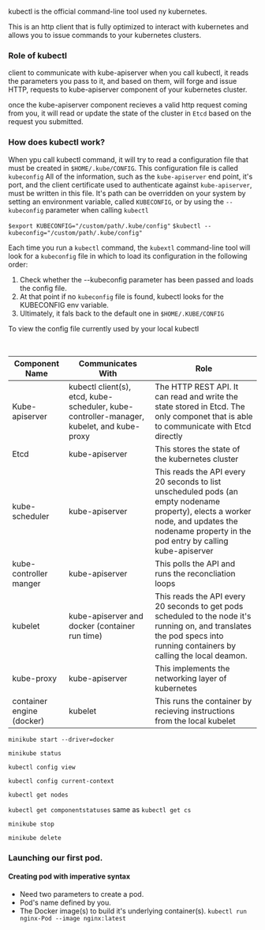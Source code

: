 kubectl is the official command-line tool used ny kubernetes.

This is an http client that is fully optimized to interact with kubernetes and allows you to issue commands to your kubernetes clusters.

### Role of kubectl

client to communicate with kube-apiserver
when you call kubectl, it reads the parameters you pass to it, and based on them, will forge and issue HTTP, requests to kube-apiserver component of your kubernetes cluster.

once the kube-apiserver component recieves a valid http request coming from you, it will read or update the state of the cluster in `Etcd` based on the request you submitted.

### How does kubectl work?

When ypu call kubectl command, it will try to read a configuration file that must be
created in `$HOME/.kube/CONFIG`.
This configuration file is called `kubeconfig`
All of the information, such as the `kube-apiserver` end point, it's port, and the
client certificate used to authenticate against `kube-apiserver`, must be written in this file.
It's path can be overridden on your system by setting an environment variable, called `KUBECONFIG`, or by using the `--kubeconfig` parameter when calling `kubectl`

`$export KUBECONFIG="/custom/path/.kube/config"`
`$kubectl --kubeconfig="/custom/path/.kube/config"`

Each time you run a `kubectl` command, the `kubextl` command-line tool will look for a `kubeconfig` file in which to load its configuration in the following order:

1. Check whether the --kubeconfig parameter has been passed and loads the config file.
2. At that point if no `kubeconfig` file is found, kubectl looks for the KUBECONFIG env variable.
3. Ultimately, it fals back to the default one in `$HOME/.KUBE/CONFIG`

To view the config file currently used by your local kubectl

<br>

| Component Name            | Communicates With                                                                         | Role                                                                                                                                                                                          |
| ------------------------- | ----------------------------------------------------------------------------------------- | --------------------------------------------------------------------------------------------------------------------------------------------------------------------------------------------- |
| Kube-apiserver            | kubectl client(s), etcd, kube-scheduler, kube-controller-manager, kubelet, and kube-proxy | The HTTP REST API. It can read and write the state stored in Etcd. The only componet that is able to communicate with Etcd directly                                                           |
| Etcd                      | kube-apiserver                                                                            | This stores the state of the kubernetes cluster                                                                                                                                               |
| kube-scheduler            | kube-apiserver                                                                            | This reads the API every 20 seconds to list unscheduled pods (an empty nodename property), elects a worker node, and updates the nodename property in the pod entry by calling kube-apiserver |
| kube-controller manger    | kube-apiserver                                                                            | This polls the API and runs the reconcliation loops                                                                                                                                           |
| kubelet                   | kube-apiserver and docker (container run time)                                            | This reads the API every 20 seconds to get pods scheduled to the node it's running on, and translates the pod specs into running containers by calling the local deamon.                      |
| kube-proxy                | kube-apiserver                                                                            | This implements the networking layer of kubernetes                                                                                                                                            |
| container engine (docker) | kubelet                                                                                   | This runs the container by recieving instructions from the local kubelet                                                                                                                      |

`minikube start --driver=docker`

`minikube status`

`kubectl config view`

`kubectl config current-context`

`kubectl get nodes`

`kubectl get componentstatuses` same as `kubectl get cs`

`minikube stop`

`minikube delete`

### Launching our first pod.

#### Creating pod with imperative syntax

- Need two parameters to create a pod. <br>
- Pod's name defined by you. <br>
- The Docker image(s) to build it's underlying container(s).
  `kubectl run nginx-Pod --image nginx:latest`
